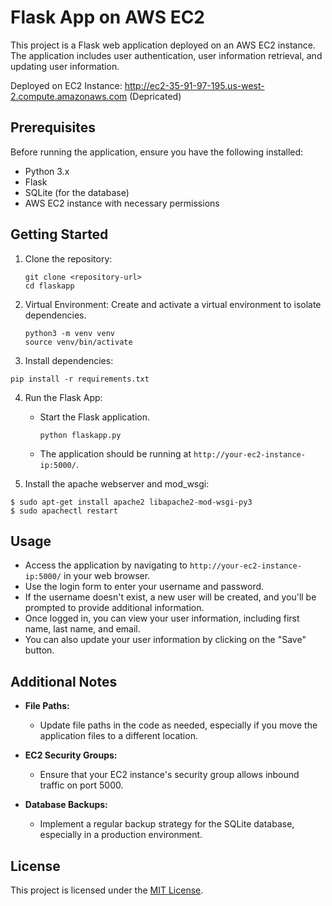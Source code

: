 # Flask App on AWS EC2

This project is a Flask web application deployed on an AWS EC2 instance. The application includes user authentication, user information retrieval, and updating user information.

Deployed on EC2 Instance: http://ec2-35-91-97-195.us-west-2.compute.amazonaws.com (Depricated)

## Prerequisites

Before running the application, ensure you have the following installed:

- Python 3.x
- Flask
- SQLite (for the database)
- AWS EC2 instance with necessary permissions

## Getting Started

1. Clone the repository:

   ```
   git clone <repository-url>
   cd flaskapp
   ```
   
2. Virtual Environment:
   Create and activate a virtual environment to isolate dependencies.
     ```
     python3 -m venv venv
     source venv/bin/activate
     ```

3. Install dependencies:
```
pip install -r requirements.txt
```

4. Run the Flask App:
   - Start the Flask application.
     ```
     python flaskapp.py
     ```
   - The application should be running at `http://your-ec2-instance-ip:5000/`.

5. Install the apache webserver and mod_wsgi:

```
$ sudo apt-get install apache2 libapache2-mod-wsgi-py3
$ sudo apachectl restart
```
     


## Usage

- Access the application by navigating to `http://your-ec2-instance-ip:5000/` in your web browser.
- Use the login form to enter your username and password.
- If the username doesn't exist, a new user will be created, and you'll be prompted to provide additional information.
- Once logged in, you can view your user information, including first name, last name, and email.
- You can also update your user information by clicking on the "Save" button.

## Additional Notes

- **File Paths:**
  - Update file paths in the code as needed, especially if you move the application files to a different location.

- **EC2 Security Groups:**
  - Ensure that your EC2 instance's security group allows inbound traffic on port 5000.

- **Database Backups:**
  - Implement a regular backup strategy for the SQLite database, especially in a production environment.

## License

This project is licensed under the [MIT License](LICENSE).
